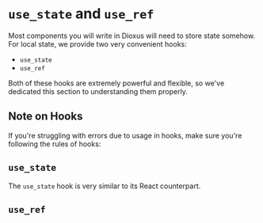 # `use_state` and `use_ref`

Most components you will write in Dioxus will need to store state somehow. For local state, we provide two very convenient hooks:

- `use_state`
- `use_ref`

Both of these hooks are extremely powerful and flexible, so we've dedicated this section to understanding them properly.

## Note on Hooks

If you're struggling with errors due to usage in hooks, make sure you're following the rules of hooks:


## `use_state`

The `use_state` hook is very similar to its React counterpart. 




## `use_ref`

